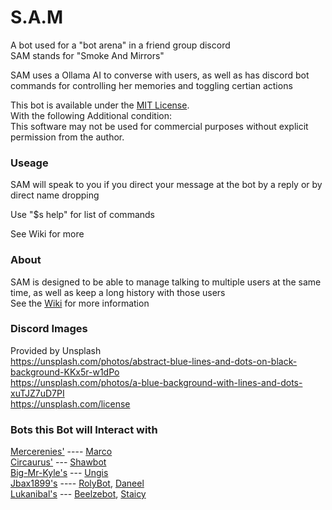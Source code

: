 # S.A.M  
  
 A bot used for a "bot arena" in a friend group discord  
 SAM stands for "Smoke And Mirrors"
 
 SAM uses a Ollama AI to converse with users, as well as has discord bot commands for controlling her memories and toggling certian actions
 
 This bot is available under the [MIT License](LICENSE.txt).  
 With the following Additional condition:  
 This software may not be used for commercial purposes without explicit permission from the author.   
 
 ### Useage
 SAM will speak to you if you direct your message at the bot by a reply or by direct name dropping
 
 Use "$s help" for list of commands
 
 See Wiki for more
 
 ### About
 SAM is designed to be able to manage talking to multiple users at the same time, as well as keep a long history with those users  
 See the [Wiki](https://github.com/EvanSkiStudios/sam_ai_assistant/wiki) for more information  
 
 ### Discord Images
 Provided by Unsplash  
 https://unsplash.com/photos/abstract-blue-lines-and-dots-on-black-background-KKx5r-w1dPo  
 https://unsplash.com/photos/a-blue-background-with-lines-and-dots-xuTJZ7uD7PI  
 https://unsplash.com/license  

 ### Bots this Bot will Interact with
 [Mercerenies'](https://github.com/Mercerenies) ---- [Marco](https://github.com/Mercerenies/marco-bot)     
 [Circaurus'](https://github.com/Circaurus) --- [Shawbot](https://github.com/Circaurus/Shawbot)  
 [Big-Mr-Kyle's](https://github.com/Big-Mr-Kyle) --- [Ungis](https://github.com/Big-Mr-Kyle/Ungis-the-pleasant)    
 [Jbax1899's](https://github.com/jbax1899) ---- [RolyBot](https://github.com/jbax1899/RolyBot),  [Daneel](https://github.com/jbax1899/Daneel)     
 [Lukanibal's](https://github.com/Lukanibal) --- [Beelzebot](https://github.com/Lukanibal/Beelzebot), [Staicy](https://github.com/Lukanibal/Staicy)       